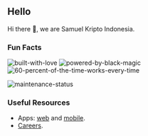 ## Hello

Hi there 👋, we are Samuel Kripto Indonesia.

<!--

**Here are some ideas to get you started:**

🙋‍♀️ A short introduction - what is your organization all about?
🌈 Contribution guidelines - how can the community get involved?
👩‍💻 Useful resources - where can the community find your docs? Is there anything else the community should know?
🍿 Fun facts - what does your team eat for breakfast?
🧙 Remember, you can do mighty things with the power of [Markdown](https://docs.github.com/github/writing-on-github/getting-started-with-writing-and-formatting-on-github/basic-writing-and-formatting-syntax)
-->

### Fun Facts

![built-with-love](https://github.com/samuelkripto/.github/assets/627874/5138bf6c-c39d-404a-84a4-f795d2981ac2)
![powered-by-black-magic](https://github.com/samuelkripto/.github/assets/627874/3022691a-df26-41cd-96d4-1171f62a5c6b)
![60-percent-of-the-time-works-every-time](https://github.com/samuelkripto/.github/assets/627874/2a59dd50-f4c8-482b-b799-5fb941cc7305)

![maintenance-status](https://img.shields.io/badge/maintenance-actively--developed-brightgreen.svg)

### Useful Resources

- Apps: [web](https://samuelkripto.com/) and [mobile](https://www.samuelkripto.com/download).
- [Careers](https://www.samuelkripto.com/careers).
